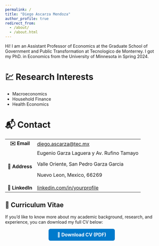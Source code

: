 ```yaml
---
permalink: /
title: "Diego Ascarza Mendoza"
author_profile: true
redirect_from: 
  - /about/
  - /about.html
---
```


Hi! I am an Assistant Professor of Economics at the Graduate School of Government and Public Transformation at Tecnologico de Monterrey. I got my PhD. in Economics from the University of Minnesota in Spring 2024.

💹 Research Interests
======
- Macroeconomics
- Household Finance
- Health Economics

📬 Contact
======
<div align="center">

<table>
  <tr>
    <td align="center"><strong>✉️ Email</strong></td>
    <td><a href="mailto:diego.ascarza@tec.mx">diego.ascarza@tec.mx</a></td>
  </tr>
  <tr>
    <td align="center"><strong>🏢 Address</strong></td>
    <td>Eugenio Garza Laguera y Av. Rufino Tamayo

Valle Oriente, San Pedro Garza Garcia

Nuevo Leon, Mexico, 66269</td>
  </tr>
  <tr>
    <td align="center"><strong>🔗 LinkedIn</strong></td>
    <td><a href="https://linkedin.com/in/yourprofile">linkedin.com/in/yourprofile</a></td>
  </tr>
</table>
</div>

## 📄 Curriculum Vitae

If you’d like to know more about my academic background, research, and experience, you can download my full CV below:

<div align="center">

<a href="/files/CV-July2025.pdf" download style="display:inline-block; padding:10px 28px; background:#007acc; color:#fff; border-radius:6px; text-decoration:none; font-size:1.1em; font-weight:bold;">
  📄 Download CV (PDF)
</a>

</div>


